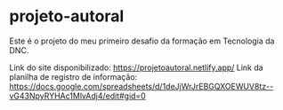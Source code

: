 # projeto-autoral
Este é o projeto do meu primeiro desafio da formação em Tecnologia da DNC.

Link do site disponibilizado: https://projetoautoral.netlify.app/
Link da planilha de registro de informação: https://docs.google.com/spreadsheets/d/1deJjWrJrEBGQXOEWUV8tz--vG43NpyRYHAc1MlvAdj4/edit#gid=0
